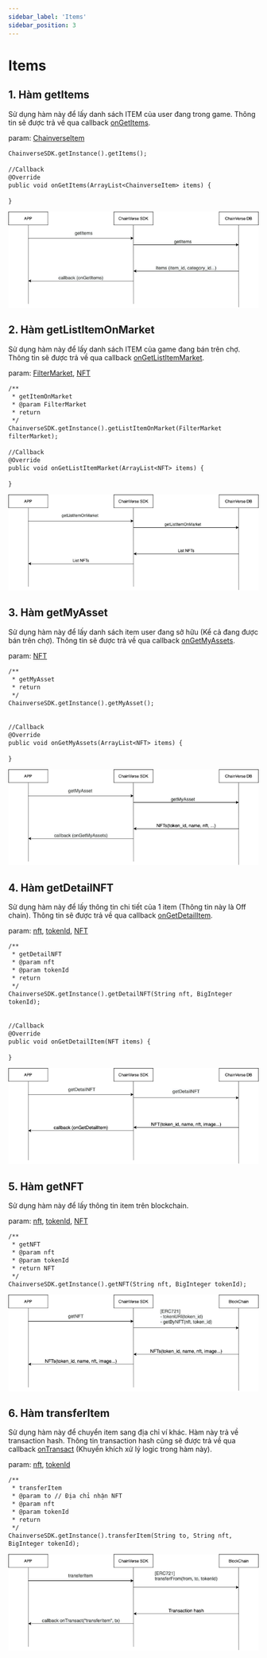 ```yaml
---
sidebar_label: 'Items'
sidebar_position: 3
---
```


# Items
## 1. Hàm getItems
Sử dụng hàm này để lấy danh sách ITEM của user đang trong game. Thông tin sẽ được trả về qua callback  [onGetItems](/docs/sdk/android/over-view#5-callback-ongetitems).

param: [ChainverseItem](/docs/sdk/Reference/ChainVerseItem)
```
ChainverseSDK.getInstance().getItems();

//Callback 
@Override
public void onGetItems(ArrayList<ChainverseItem> items) {
            
}
```

![Docusaurus logo](/img/get-items.png)

## 2. Hàm getListItemOnMarket
Sử dụng hàm này để lấy danh sách ITEM của game đang bán trên chợ. Thông tin sẽ được trả về qua callback [onGetListItemMarket](/docs/sdk/android/over-view#7-callback-ongetlistitemmarket).

param: [FilterMarket](/docs/sdk/Reference/FilterMarket), [NFT](/docs/sdk/Reference/NFT)
```
/**
 * getItemOnMarket
 * @param FilterMarket
 * return
 */
ChainverseSDK.getInstance().getListItemOnMarket(FilterMarket filterMarket);

//Callback
@Override
public void onGetListItemMarket(ArrayList<NFT> items) {
            
}
```

![Docusaurus logo](/img/get-item-on-market.png)

## 3. Hàm getMyAsset
Sử dụng hàm này để lấy danh sách item user đang sở hữu (Kể cả đang được bán trên chợ). Thông tin sẽ được trả về qua callback [onGetMyAssets](/docs/sdk/android/over-view#8-callback-ongetmyassets).

param: [NFT](/docs/sdk/Reference/NFT)

```
/**
 * getMyAsset
 * return
 */
ChainverseSDK.getInstance().getMyAsset();


//Callback
@Override
public void onGetMyAssets(ArrayList<NFT> items) {
            
}
```

![Docusaurus logo](/img/get-my-assets.png)

## 4. Hàm getDetailNFT
Sử dụng hàm này để lấy thông tin chi tiết của 1 item (Thông tin này là Off chain). Thông tin sẽ được trả về qua callback [onGetDetailItem](/docs/sdk/android/over-view#9-callback-ongetdetailitem).

param: [nft](/docs/sdk/Reference/NFT), [tokenId](/docs/sdk/Reference/NFT), [NFT](/docs/sdk/Reference/NFT)

```
/**
 * getDetailNFT
 * @param nft
 * @param tokenId
 * return
 */
ChainverseSDK.getInstance().getDetailNFT(String nft, BigInteger tokenId);


//Callback
@Override
public void onGetDetailItem(NFT items) {
            
}
```

![Docusaurus logo](/img/get-detail.png)

## 5. Hàm getNFT
Sử dụng hàm này để lấy thông tin item trên blockchain.

param: [nft](/docs/sdk/Reference/NFT), [tokenId](/docs/sdk/Reference/NFT), [NFT](/docs/sdk/Reference/NFT)

```
/**
 * getNFT
 * @param nft
 * @param tokenId
 * return NFT
 */
ChainverseSDK.getInstance().getNFT(String nft, BigInteger tokenId);
```

![Docusaurus logo](/img/get-nft.png)

## 6. Hàm transferItem
Sử dụng hàm này để chuyển item sang địa chỉ ví khác. Hàm này trả về transaction hash. Thông tin transaction hash cũng sẽ được trả về qua callback [onTransact](/docs/sdk/android/over-view#10-callback-ontransact)
(Khuyến khích xử lý logic trong hàm này).

param: [nft](/docs/sdk/Reference/NFT), [tokenId](/docs/sdk/Reference/NFT)

```
/**
 * transferItem
 * @param to // Địa chỉ nhận NFT
 * @param nft
 * @param tokenId
 * return
 */
ChainverseSDK.getInstance().transferItem(String to, String nft, BigInteger tokenId);
```

![Docusaurus logo](/img/transfer-item.png)

